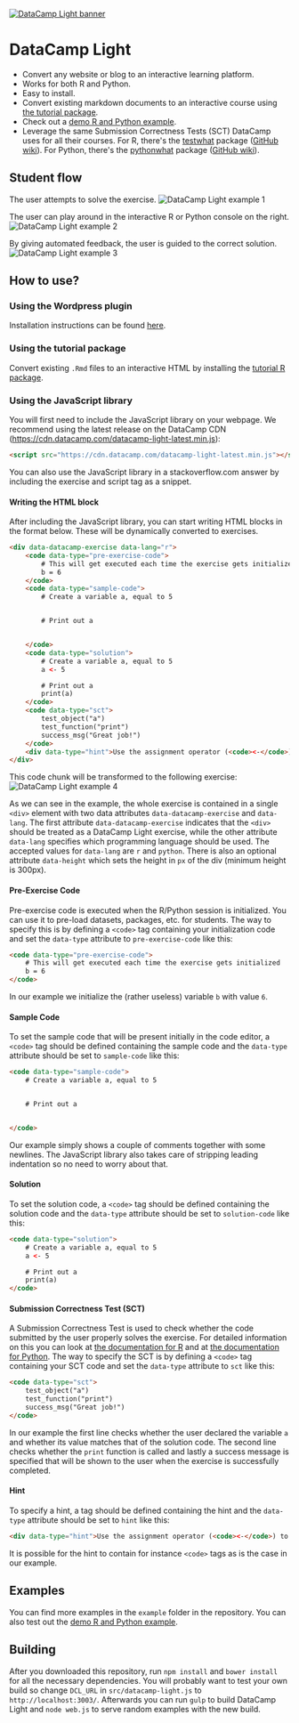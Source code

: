 [![DataCamp Light banner](https://assets.datacamp.com/img/github/datacamp-light/bannerv3.1.png "Banner")](https://cdn.datacamp.com/dcl/standalone-example.html)

# DataCamp Light

* Convert any website or blog to an interactive learning platform.
* Works for both R and Python.
* Easy to install.
* Convert existing markdown documents to an interactive course using [the tutorial package](https://github.com/datacamp/tutorial).
* Check out a [demo R and Python example](https://cdn.datacamp.com/dcl/standalone-example.html).
* Leverage the same Submission Correctness Tests (SCT) DataCamp uses for all their courses. For R, there's the [testwhat](https://github.com/datacamp/testwhat) package ([GitHub wiki](https://github.com/datacamp/testwhat/wiki)). For Python, there's the [pythonwhat](https://github.com/datacamp/pythonwhat) package ([GitHub wiki](https://github.com/datacamp/pythonwhat/wiki)).


## Student flow
The user attempts to solve the exercise.
![DataCamp Light example 1](https://assets.datacamp.com/img/github/datacamp-light/example_r_1.jpg "Example 1 R")

The user can play around in the interactive R or Python console on the right.
![DataCamp Light example 2](https://assets.datacamp.com/img/github/datacamp-light/example_r_2.jpg "Example 2 R")

By giving automated feedback, the user is guided to the correct solution.
![DataCamp Light example 3](https://assets.datacamp.com/img/github/datacamp-light/example_r_3.jpg "Example 3 R")


## How to use?

### Using the Wordpress plugin
Installation instructions can be found [here](https://github.com/datacamp/datacamp-light-wordpress).

### Using the tutorial package
Convert existing `.Rmd` files to an interactive HTML by installing the [tutorial R package](https://github.com/datacamp/tutorial).

### Using the JavaScript library
You will first need to include the JavaScript library on your webpage. We recommend using the latest release on the DataCamp CDN (<https://cdn.datacamp.com/datacamp-light-latest.min.js>):

```html
<script src="https://cdn.datacamp.com/datacamp-light-latest.min.js"></script>
```
You can also use the JavaScript library in a stackoverflow.com answer by including the exercise and script tag as a snippet.

#### Writing the HTML block
After including the JavaScript library, you can start writing HTML blocks in the format below. These will be dynamically converted to exercises.

```html
<div data-datacamp-exercise data-lang="r">
	<code data-type="pre-exercise-code">
		# This will get executed each time the exercise gets initialized
		b = 6
	</code>
	<code data-type="sample-code">
		# Create a variable a, equal to 5


		# Print out a


	</code>
	<code data-type="solution">
		# Create a variable a, equal to 5
		a <- 5

		# Print out a
		print(a)
	</code>
	<code data-type="sct">
		test_object("a")
		test_function("print")
		success_msg("Great job!")
	</code>
	<div data-type="hint">Use the assignment operator (<code><-</code>) to create the variable <code>a</code>.</div>
</div>
```
This code chunk will be transformed to the following exercise:
![DataCamp Light example 4](https://assets.datacamp.com/img/github/datacamp-light/example_r_start.jpg "Example 4")

As we can see in the example, the whole exercise is contained in a single `<div>` element with two data attributes `data-datacamp-exercise` and `data-lang`. The first attribute `data-datacamp-exercise` indicates that the `<div>` should be treated as a DataCamp Light exercise, while the other attribute `data-lang` specifies which programming language should be used. The accepted values for `data-lang` are `r` and `python`.
There is also an optional attribute `data-height` which sets the height in `px` of the div (minimum height is 300px).

#### Pre-Exercise Code

Pre-exercise code is executed when the R/Python session is initialized. You can use it to pre-load datasets, packages, etc. for students. The way to specify this is by defining a `<code>` tag containing your initialization code and set the `data-type` attribute to `pre-exercise-code` like this:

```html
<code data-type="pre-exercise-code">
	# This will get executed each time the exercise gets initialized
	b = 6
</code>
```

In our example we initialize the (rather useless) variable `b` with value `6`.

#### Sample Code

To set the sample code that will be present initially in the code editor, a `<code>` tag should be defined containing the sample code and the `data-type` attribute should be set to `sample-code` like this:

```html
<code data-type="sample-code">
	# Create a variable a, equal to 5


	# Print out a


</code>
```

Our example simply shows a couple of comments together with some newlines. The JavaScript library also takes care of stripping leading indentation so no need to worry about that.

#### Solution

To set the solution code, a `<code>` tag should be defined containing the solution code and the `data-type` attribute should be set to `solution-code` like this:

```html
<code data-type="solution">
	# Create a variable a, equal to 5
	a <- 5

	# Print out a
	print(a)
</code>
```

#### Submission Correctness Test (SCT)

A Submission Correctness Test is used to check whether the code submitted by the user properly solves the exercise. For detailed information on this you can look at [the documentation for R](https://github.com/datacamp/testwhat) and at [the documentation for Python](https://github.com/datacamp/pythonwhat). The way to specify the SCT is by defining a `<code>` tag containing your SCT code and set the `data-type` attribute to `sct` like this:

```html
<code data-type="sct">
	test_object("a")
	test_function("print")
	success_msg("Great job!")
</code>
```

In our example the first line checks whether the user declared the variable `a` and whether its value matches that of the solution code. The second line checks whether the `print` function is called and lastly a success message is specified that will be shown to the user when the exercise is successfully completed.

#### Hint

To specify a hint, a tag should be defined containing the hint and the `data-type` attribute should be set to `hint` like this:

```html
<div data-type="hint">Use the assignment operator (<code><-</code>) to create the variable <code>a</code>.</div>
```

It is possible for the hint to contain for instance `<code>` tags as is the case in our example.


## Examples

You can find more examples in the `example` folder in the repository. You can also test out the [demo R and Python example](https://cdn.datacamp.com/dcl/standalone-example.html).

## Building

After you downloaded this repository, run `npm install` and `bower install` for all the necessary dependencies.
You will probably want to test your own build so change `DCL_URL` in `src/datacamp-light.js` to `http://localhost:3003/`.
Afterwards you can run `gulp` to build DataCamp Light and `node web.js` to serve random examples with the new build.
